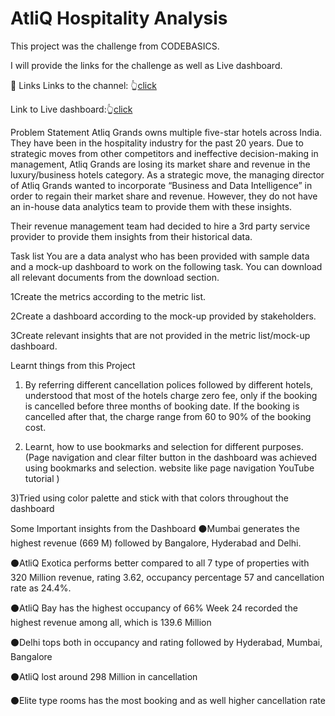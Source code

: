 # AtliQ Hospitality Analysis

This project was the challenge from CODEBASICS.

I will provide the links for the challenge as well as Live dashboard.

🔗 Links
Links to the channel: 👆[click](https://codebasics.io/challenge/codebasics-resume-project-challenge)

Link to Live dashboard:👆[click](https://app.powerbi.com/links/DkESK5unD-?ctid=c6e549b3-5f45-4032-aae9-d4244dc5b2c4&pbi_source=linkShare)

Problem Statement
Atliq Grands owns multiple five-star hotels across India. They have been in the hospitality industry for the past 20 years. Due to strategic moves from other competitors and ineffective decision-making in management, Atliq Grands are losing its market share and revenue in the luxury/business hotels category. As a strategic move, the managing director of Atliq Grands wanted to incorporate “Business and Data Intelligence” in order to regain their market share and revenue. However, they do not have an in-house data analytics team to provide them with these insights.

Their revenue management team had decided to hire a 3rd party service provider to provide them insights from their historical data.

Task list
You are a data analyst who has been provided with sample data and a mock-up dashboard to work on the following task. You can download all relevant documents from the download section.

1Create the metrics according to the metric list.

2Create a dashboard according to the mock-up provided by stakeholders.

3Create relevant insights that are not provided in the metric list/mock-up dashboard.

Learnt things from this Project
1) By referring different cancellation polices followed by different hotels, understood that most of the hotels charge zero fee, only if the booking is cancelled before three months of booking date. If the booking is cancelled after that, the charge range from 60 to 90% of the booking cost.

2) Learnt, how to use bookmarks and selection for different purposes. (Page navigation and clear filter button in the dashboard was achieved using bookmarks and selection. website like page navigation YouTube tutorial )

3)Tried using color palette and stick with that colors throughout the dashboard

Some Important insights from the Dashboard
⚫Mumbai generates the highest revenue (669 M) followed by Bangalore, Hyderabad and Delhi.

⚫AtliQ Exotica performs better compared to all 7 type of properties with 320 Million revenue, rating 3.62, occupancy percentage 57 and cancellation rate as 24.4%.

⚫AtliQ Bay has the highest occupancy of 66% Week 24 recorded the highest revenue among all, which is 139.6 Million

⚫Delhi tops both in occupancy and rating followed by Hyderabad, Mumbai, Bangalore

⚫AtliQ lost around 298 Million in cancellation

⚫Elite type rooms has the most booking and as well higher cancellation rate
